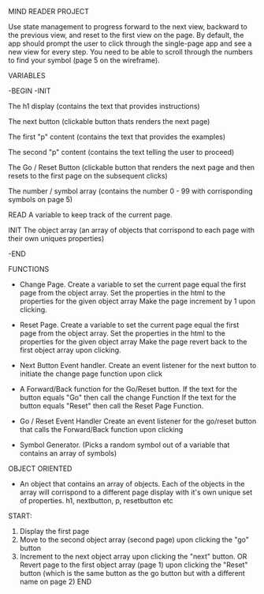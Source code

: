 MIND READER PROJECT

Use state management to progress forward to the next view, backward to the previous view, and reset to the first view on the page.
By default, the app should prompt the user to click through the single-page app and see a new view for every step.
You need to be able to scroll through the numbers to find your symbol (page 5 on the wireframe).



VARIABLES 

-BEGIN
-INIT

The h1 display (contains the text that provides instructions)

The next button (clickable button thats renders the next page)

The first "p" content (contains the text that provides the examples)

The second "p" content (contains the text telling the user to proceed)

The Go / Reset Button (clickable button that renders the next page and then resets to the first page on the subsequent clicks)

The number / symbol array (contains the number 0 - 99 with corrisponding symbols on page 5)

READ A variable to keep track of the current page.

INIT The object array (an array of objects that corrispond to each page with their own uniques properties)

-END


FUNCTIONS

- Change Page. 
    Create a variable to set the current page equal the first page from the object array. 
    Set the properties in the html to the properties for the given object array
    Make the page increment by 1 upon clicking. 

- Reset Page. 
    Create a variable to set the current page equal the first page from the object array. 
    Set the properties in the html to the properties for the given object array
    Make the page revert back to the first object array upon clicking. 

- Next Button Event handler.
    Create an event listener for the next button to initiate the change page function upon click

- A Forward/Back function for the Go/Reset button. 
    If the text for the button equals "Go" then call the change Function
    If the text for the button equals "Reset" then call the Reset Page Function.

- Go / Reset Event Handler
    Create an event listener for the go/reset button that calls the Forward/Back function upon clicking

- Symbol Generator. (Picks a random symbol out of a variable that contains an array of symbols)





OBJECT ORIENTED

- An object that contains an array of objects. Each of the objects in the array will corrispond to a different page display with it's own unique set of properties. h1, nextbutton, p, resetbutton etc



START:
1. Display the first page 
2. Move to the second object array (second page) upon clicking the "go" button
3. Increment to the next object array upon clicking the "next" button. OR Revert page to the first object array (page 1) upon clicking the "Reset" button (which is the same button as the go button but with a different name on page 2)
END